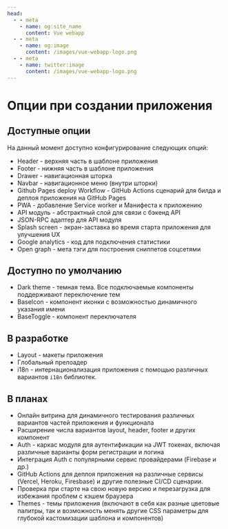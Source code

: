 ```yaml
---
head:
  - - meta
    - name: og:site_name
      content: Vue webapp
  - - meta
    - name: og:image
      content: /images/vue-webapp-logo.png
  - - meta
    - name: twitter:image
      content: /images/vue-webapp-logo.png
---
```


# Опции при создании приложения

## Доступные опции

На данный момент доступно конфигурирование следующих опций:

- Header - верхняя часть в шаблоне приложения
- Footer - нижняя часть в шаблоне приложения
- Drawer - навигационная шторка
- Navbar - навигационное меню (внутри шторки)
- Github Pages deploy Workflow - GitHub Actions сценарий для билда и деплоя приложения на GitHub Pages
- PWA - добавление Service worker и Манифеста к приложению
- API модуль - абстрактный слой для связи с бэкенд API
- JSON-RPC адаптер для API модуля
- Splash screen - экран-заставка во время старта приложения для улучшения UX
- Google analytics - код для подключения статистики
- Open graph - мета тэги для построения сниппетов соцсетями

## Доступно по умолчанию

- Dark theme - темная тема. Все подключаемые компоненты поддерживают переключение тем
- BaseIcon - компонент иконки с возможностью динамичного указания имени
- BaseToggle - компонент переключателя

## В разработке

- Layout - макеты приложения
- Глобальный прелоадер
- i18n - интернационализация приложения с помощью различных вариантов `i18n` библиотек.

## В планах

- Онлайн витрина для динамичного тестирования различных вариантов частей приложения и функционала
- Расширение числа вариантов layout, header, footer и других компонент
- Auth - каркас модуля для аутентификации на JWT токенах, включая различные варианты форм регистрации и логина
- Интеграция Auth с популярными сервис провайдерами (Firebase и др.)
- GitHub Actions для деплоя приложения на различные сервисы (Vercel, Heroku, Firesbase) и другие полезные CI/CD сценарии.
- Проверка при старте на свою новую версию и перезагрузка для избежания проблем с кэшем браузера
- Themes - темы приложения (включают в себя как разные цветовые палитры, так и возможность менять другие CSS параметры для глубокой кастомизации шаблона и компонентов)
